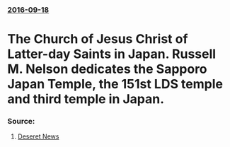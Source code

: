 ### [2016-09-18](/news/2016/09/18/index.md)

# The Church of Jesus Christ of Latter-day Saints in Japan. Russell M. Nelson dedicates the Sapporo Japan Temple, the 151st LDS temple and third temple in Japan. 




### Source:

1. [Deseret News](http://www.deseretnews.com/article/865660691/President-Nelson-dedicates-Sapporo-Japan-Temple.html)
